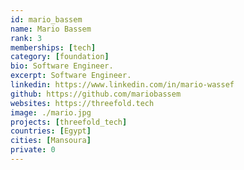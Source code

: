 ```yaml
---
id: mario_bassem
name: Mario Bassem
rank: 3
memberships: [tech]
category: [foundation]
bio: Software Engineer.
excerpt: Software Engineer.
linkedin: https://www.linkedin.com/in/mario-wassef
github: https://github.com/mariobassem
websites: https://threefold.tech
image: ./mario.jpg
projects: [threefold_tech]
countries: [Egypt]
cities: [Mansoura]
private: 0
---
```


